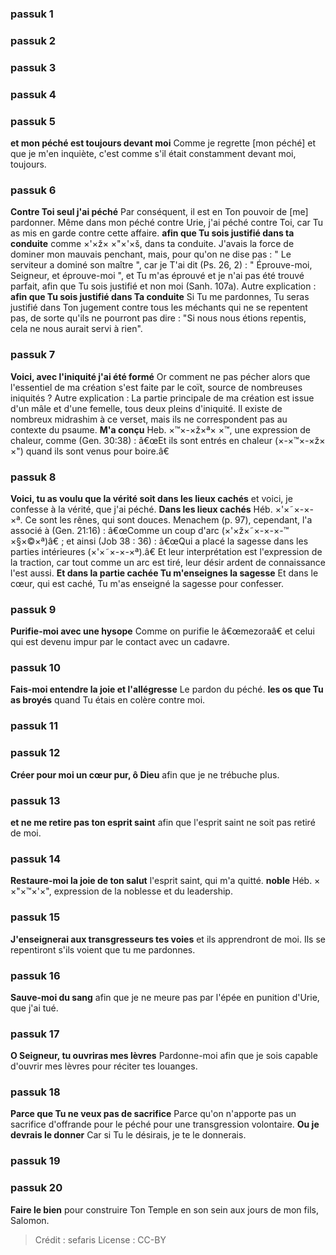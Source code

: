 
### passuk 1

### passuk 2

### passuk 3

### passuk 4

### passuk 5
<b>et mon péché est toujours devant moi</b> Comme je regrette [mon péché] et que je m'en inquiète, c'est comme s'il était constamment devant moi, toujours.

### passuk 6
<b>Contre Toi seul j'ai péché</b> Par conséquent, il est en Ton pouvoir de [me] pardonner. Même dans mon péché contre Urie, j'ai péché contre Toi, car Tu as mis en garde contre cette affaire.
<b>afin que Tu sois justifié dans ta conduite</b> comme ×'×ž× ×"×'×š, dans ta conduite. J'avais la force de dominer mon mauvais penchant, mais, pour qu'on ne dise pas : " Le serviteur a dominé son maître ", car je T'ai dit (Ps. 26, 2) : " Éprouve-moi, Seigneur, et éprouve-moi ", et Tu m'as éprouvé et je n'ai pas été trouvé parfait, afin que Tu sois justifié et non moi (Sanh. 107a). Autre explication : <b>afin que Tu sois justifié dans Ta conduite</b> Si Tu me pardonnes, Tu seras justifié dans Ton jugement contre tous les méchants qui ne se repentent pas, de sorte qu'ils ne pourront pas dire : "Si nous nous étions repentis, cela ne nous aurait servi à rien".

### passuk 7
<b>Voici, avec l'iniquité j'ai été formé</b> Or comment ne pas pécher alors que l'essentiel de ma création s'est faite par le coït, source de nombreuses iniquités ? Autre explication : La partie principale de ma création est issue d'un mâle et d'une femelle, tous deux pleins d'iniquité. Il existe de nombreux midrashim à ce verset, mais ils ne correspondent pas au contexte du psaume.
<b>M'a conçu</b> Heb. ×™×-×ž×ª× ×™, une expression de chaleur, comme (Gen. 30:38) : â€œEt ils sont entrés en chaleur (×-×™×-×ž× ×") quand ils sont venus pour boire.â€

### passuk 8
<b>Voici, tu as voulu que la vérité soit dans les lieux cachés</b> et voici, je confesse à la vérité, que j'ai péché.
<b>Dans les lieux cachés</b> Héb. ×'×˜×-×-×ª. Ce sont les rênes, qui sont douces. Menachem (p. 97), cependant, l'a associé à (Gen. 21:16) : â€œComme un coup d'arc (×'×ž×˜×-×-×-™ ×§×©×ª)â€ ; et ainsi (Job 38 : 36) : â€œQui a placé la sagesse dans les parties intérieures (×'×˜×-×-×ª).â€ Et leur interprétation est l'expression de la traction, car tout comme un arc est tiré, leur désir ardent de connaissance l'est aussi.
<b>Et dans la partie cachée Tu m'enseignes la sagesse</b> Et dans le cœur, qui est caché, Tu m'as enseigné la sagesse pour confesser.

### passuk 9
<b>Purifie-moi avec une hysope</b> Comme on purifie le â€œmezoraâ€ et celui qui est devenu impur par le contact avec un cadavre.

### passuk 10
<b>Fais-moi entendre la joie et l'allégresse</b> Le pardon du péché.
<b>les os que Tu as broyés</b> quand Tu étais en colère contre moi.

### passuk 11

### passuk 12
<b>Créer pour moi un cœur pur, ô Dieu</b> afin que je ne trébuche plus.

### passuk 13
<b>et ne me retire pas ton esprit saint</b> afin que l'esprit saint ne soit pas retiré de moi.

### passuk 14
<b>Restaure-moi la joie de ton salut</b> l'esprit saint, qui m'a quitté.
<b>noble</b> Héb. × ×"×™×'×", expression de la noblesse et du leadership.

### passuk 15
<b>J'enseignerai aux transgresseurs tes voies</b> et ils apprendront de moi. Ils se repentiront s'ils voient que tu me pardonnes.

### passuk 16
<b>Sauve-moi du sang</b> afin que je ne meure pas par l'épée en punition d'Urie, que j'ai tué.

### passuk 17
<b>O Seigneur, tu ouvriras mes lèvres</b> Pardonne-moi afin que je sois capable d'ouvrir mes lèvres pour réciter tes louanges.

### passuk 18
<b>Parce que Tu ne veux pas de sacrifice</b> Parce qu'on n'apporte pas un sacrifice d'offrande pour le péché pour une transgression volontaire.
<b>Ou je devrais le donner</b> Car si Tu le désirais, je te le donnerais.

### passuk 19

### passuk 20
<b>Faire le bien</b> pour construire Ton Temple en son sein aux jours de mon fils, Salomon.

>Crédit : sefaris
>License : CC-BY